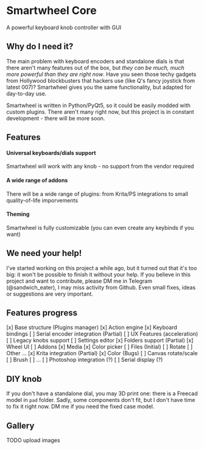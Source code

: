 # Smartwheel Core

A powerful keyboard knob controller with GUI

## Why do I need it?

The main problem with keyboard encoders and standalone dials is that there aren't many features out of the box, but *they can be much, much more powerful than they are right now*. Have you seen those techy gadgets from Hollywood blockbusters that hackers use (like Q's fancy joystick from latest 007)? Smartwheel gives you the same functionality, but adapted for day-to-day use.

Smartwheel is written in Python/PyQt5, so it could be easily modded with custom plugins. There aren't many right now, but this project is in constant development - there will be more soon.

## Features

#### Universal keyboards/dials support

Smartwheel will work with any knob - no support from the vendor required

#### A wide range of addons

There will be a wide range of plugins: from Krita/PS integrations to small quality-of-life imporvements

#### Theming

Smartwheel is fully customizable (you can even create any keybinds if you want)

## We need your help!

I've started working on this project a while ago, but it turned out that it's too big: it won't be possible to finish it without your help. If you believe in this project and want to contribute, please DM me in Telegram (@sandwich_eater), I may miss activity from Github. Even small fixes, ideas or suggestions are very important.

## Features progress

[x] Base structure (Plugins manager)
[x] Action engine
    [x] Keyboard bindings
    [ ] Serial encoder integration (Partial)
    [ ] UX Features (acceleration)
    [ ] Legacy knobs support
[ ] Settings editor
[x] Folders support (Partial)
[x] Wheel UI
[ ] Addons
    [x] Media
    [x] Color picker
    [ ] Files (Initial)
    [ ] Rotate
    [ ] Other ...
[x] Krita integration (Partial)
    [x] Color (Bugs)
    [ ] Canvas rotate/scale
    [ ] Brush
    [ ] ...
[ ] Photoshop integration (?)
[ ] Serial display (?)

## DIY knob

If you don't have a standalone dial, you may 3D print one: there is a Freecad model in `pad` folder. Sadly, some components don't fit, but I don't have time to fix it right now. DM me if you need the fixed case model.

## Gallery

TODO upload images
